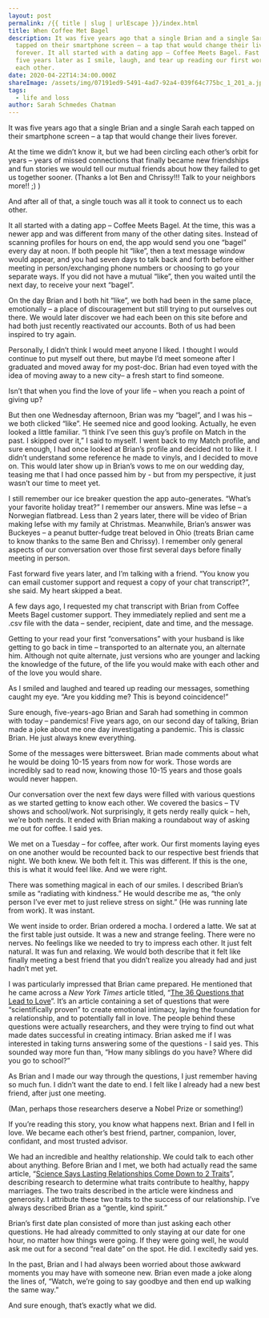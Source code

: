 ```yaml
---
layout: post
permalink: /{{ title | slug | urlEscape }}/index.html
title: When Coffee Met Bagel
description: It was five years ago that a single Brian and a single Sarah each
  tapped on their smartphone screen – a tap that would change their lives
  forever. It all started with a dating app – Coffee Meets Bagel. Fast forward
  five years later as I smile, laugh, and tear up reading our first words to
  each other.
date: 2020-04-22T14:34:00.000Z
shareImage: /assets/img/07191ed9-5491-4ad7-92a4-039f64c775bc_1_201_a.jpeg
tags:
  - life and loss
author: Sarah Schmedes Chatman
---
```

It was five years ago that a single Brian and a single Sarah each tapped on their smartphone screen – a tap that would change their lives forever.



At the time we didn’t know it, but we had been circling each other’s orbit for years – years of missed connections that finally became new friendships and fun stories we would tell our mutual friends about how they failed to get us together sooner. (Thanks a lot Ben and Chrissy!!! Talk to your neighbors more!! ;) )



And after all of that, a single touch was all it took to connect us to each other.



It all started with a dating app – Coffee Meets Bagel. At the time, this was a newer app and was different from many of the other dating sites. Instead of scanning profiles for hours on end, the app would send you one “bagel” every day at noon. If both people hit “like”, then a text message window would appear, and you had seven days to talk back and forth before either meeting in person/exchanging phone numbers or choosing to go your separate ways. If you did not have a mutual “like”, then you waited until the next day, to receive your next “bagel”.



On the day Brian and I both hit “like”, we both had been in the same place, emotionally – a place of discouragement but still trying to put ourselves out there. We would later discover we had each been on this site before and had both just recently reactivated our accounts. Both of us had been inspired to try again.



Personally, I didn’t think I would meet anyone I liked. I thought I would continue to put myself out there, but maybe I’d meet someone after I graduated and moved away for my post-doc. Brian had even toyed with the idea of moving away to a new city– a fresh start to find someone.



Isn’t that when you find the love of your life – when you reach a point of giving up?



But then one Wednesday afternoon, Brian was my “bagel”, and I was his – we both clicked “like”. He seemed nice and good looking. Actually, he even looked a little familiar. “I think I’ve seen this guy’s profile on Match in the past. I skipped over it,” I said to myself. I went back to my Match profile, and sure enough, I had once looked at Brian’s profile and decided not to like it. I didn’t understand some reference he made to vinyls, and I decided to move on. This would later show up in Brian’s vows to me on our wedding day, teasing me that I had once passed him by - but from my perspective, it just wasn’t our time to meet yet.



I still remember our ice breaker question the app auto-generates. “What’s your favorite holiday treat?” I remember our answers. Mine was lefse – a Norwegian flatbread. Less than 2 years later, there will be video of Brian making lefse with my family at Christmas. Meanwhile, Brian’s answer was Buckeyes – a peanut butter-fudge treat beloved in Ohio (treats Brian came to know thanks to the same Ben and Chrissy). I remember only general aspects of our conversation over those first several days before finally meeting in person.



Fast forward five years later, and I’m talking with a friend. “You know you can email customer support and request a copy of your chat transcript?”, she said. My heart skipped a beat.



A few days ago, I requested my chat transcript with Brian from Coffee Meets Bagel customer support. They immediately replied and sent me a .csv file with the data – sender, recipient, date and time, and the message.



Getting to your read your first “conversations” with your husband is like getting to go back in time – transported to an alternate you, an alternate him. Although not quite alternate, just versions who are younger and lacking the knowledge of the future, of the life you would make with each other and of the love you would share.



As I smiled and laughed and teared up reading our messages, something caught my eye. “Are you kidding me? This is beyond coincidence!”



Sure enough, five-years-ago Brian and Sarah had something in common with today – pandemics! Five years ago, on our second day of talking, Brian made a joke about me one day investigating a pandemic. This is classic Brian. He just always knew everything.



Some of the messages were bittersweet. Brian made comments about what he would be doing 10-15 years from now for work. Those words are incredibly sad to read now, knowing those 10-15 years and those goals would never happen.



Our conversation over the next few days were filled with various questions as we started getting to know each other. We covered the basics – TV shows and school/work. Not surprisingly, it gets nerdy really quick – heh, we’re both nerds. It ended with Brian making a roundabout way of asking me out for coffee. I said yes.



We met on a Tuesday – for coffee, after work. Our first moments laying eyes on one another would be recounted back to our respective best friends that night. We both knew. We both felt it. This was different. If this is the one, this is what it would feel like. And we were right.



There was something magical in each of our smiles. I described Brian’s smile as “radiating with kindness.” He would describe me as, “the only person I’ve ever met to just relieve stress on sight.” (He was running late from work). It was instant.



We went inside to order. Brian ordered a mocha. I ordered a latte. We sat at the first table just outside. It was a new and strange feeling. There were no nerves. No feelings like we needed to try to impress each other. It just felt natural. It was fun and relaxing. We would both describe that it felt like finally meeting a best friend that you didn’t realize you already had and just hadn’t met yet.



I was particularly impressed that Brian came prepared. He mentioned that he came across a *New York Times* article titled, “[The 36 Questions that Lead to Love](https://www.nytimes.com/2015/01/11/style/36-questions-that-lead-to-love.html)”. It’s an article containing a set of questions that were “scientifically proven” to create emotional intimacy, laying the foundation for a relationship, and to potentially fall in love. The people behind these questions were actually researchers, and they were trying to find out what made dates successful in creating intimacy. Brian asked me if I was interested in taking turns answering some of the questions - I said yes. This sounded way more fun than, “How many siblings do you have? Where did you go to school?”



As Brian and I made our way through the questions, I just remember having so much fun. I didn’t want the date to end. I felt like I already had a new best friend, after just one meeting.



(Man, perhaps those researchers deserve a Nobel Prize or something!)



If you’re reading this story, you know what happens next. Brian and I fell in love. We became each other’s best friend, partner, companion, lover, confidant, and most trusted advisor.



We had an incredible and healthy relationship. We could talk to each other about anything. Before Brian and I met, we both had actually read the same article, “[Science Says Lasting Relationships Come Down to 2 Traits](https://www.theatlantic.com/health/archive/2014/06/happily-ever-after/372573/)”, describing research to determine what traits contribute to healthy, happy marriages. The two traits described in the article were kindness and generosity. I attribute these two traits to the success of our relationship. I’ve always described Brian as a “gentle, kind spirit.”



Brian’s first date plan consisted of more than just asking each other questions. He had already committed to only staying at our date for one hour, no matter how things were going. If they were going well, he would ask me out for a second “real date” on the spot. He did. I excitedly said yes.



In the past, Brian and I had always been worried about those awkward moments you may have with someone new. Brian even made a joke along the lines of, “Watch, we’re going to say goodbye and then end up walking the same way.”



And sure enough, that’s exactly what we did.